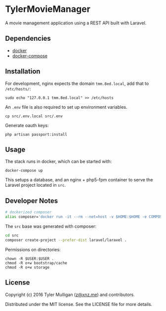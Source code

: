 # TylerMovieManager

A movie management application using a REST API built with Laravel.

## Dependencies

* [docker](https://docs.docker.com/engine/installation/)
* [docker-compose](https://docs.docker.com/compose/install/)

## Installation

For development, nginx expects the domain `tmm.8ed.local`, add that to `/etc/hosts/`:

```
sudo echo "127.0.0.1 tmm.8ed.local" >> /etc/hosts
```

An `.env` file is also required to set up environment variables.
 
```
cp src/.env.local src/.env
```

Generate oauth keys:

```
php artisan passport:install
```

## Usage

The stack runs in docker, which can be started with:

```
docker-compose up
```

This setups a database, and an nginx + php5-fpm container to serve the Laravel project located in `src`. 

## Developer Notes

```bash
# dockerized composer
alias composer='docker run -it --rm --net=host -v $HOME:$HOME -e COMPOSER_HOME="$HOME/.composer" -u $UID -w `pwd` composer/composer:master-php5-alpine'
```

The `src` base was generated with composer:

```bash
cd src
composer create-project --prefer-dist laravel/laravel .
```

Permissions on directories:

```
chown -R $USER:$USER .
chmod -R o+w bootstrap/cache
chmod -R o+w storage
```

## License

Copyright (c) 2016 Tyler Mulligan (z@xnz.me) and contributors.

Distributed under the MIT license. See the LICENSE file for more details.
